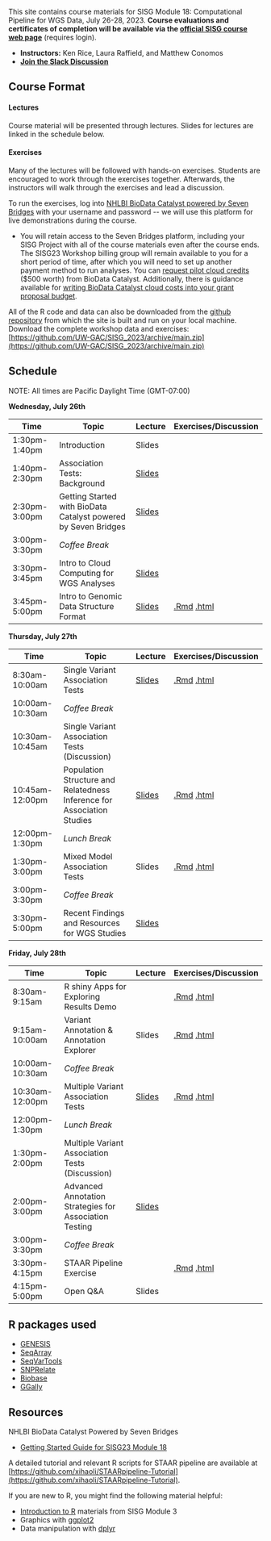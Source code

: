 This site contains course materials for SISG Module 18: Computational Pipeline for WGS Data, July 26-28, 2023. **Course evaluations and certificates of completion will be available via the [official SISG course web page](https://si.biostat.washington.edu/institutes/sisg/SM2318)** (requires login).

- **Instructors:** Ken Rice, Laura Raffield, and Matthew Conomos
- **[Join the Slack Discussion](https://uwbiostatisticssisg.slack.com/archives/C05EAUXKLUT)**

## Course Format

#### Lectures
Course material will be presented through lectures. Slides for lectures are linked in the schedule below.

#### Exercises
Many of the lectures will be followed with hands-on exercises. Students are encouraged to work through the exercises together. Afterwards, the instructors will walk through the exercises and lead a discussion.

To run the exercises, log into [NHLBI BioData Catalyst powered by Seven Bridges](https://platform.sb.biodatacatalyst.nhlbi.nih.gov) with your username and password -- we will use this platform for live demonstrations during the course.

- You will retain access to the Seven Bridges platform, including your SISG Project with all of the course materials even after the course ends. The SISG23 Workshop billing group will remain available to you for a short period of time, after which you will need to set up another payment method to run analyses. You can [request pilot cloud credits](https://biodatacatalyst.nhlbi.nih.gov/resources/cloud-credits) ($500 worth) from BioData Catalyst. Additionally, there is guidance available for [writing BioData Catalyst cloud costs into your grant proposal budget](https://bdcatalyst.gitbook.io/biodata-catalyst-documentation/written-documentation/getting-started/writing-biodata-catalyst-into-a-grant-proposal). 

All of the R code and data can also be downloaded from the [github repository](https://github.com/UW-GAC/SISG_2023) from which the site is built and run on your local machine. Download the complete workshop data and exercises: [https://github.com/UW-GAC/SISG_2023/archive/main.zip](https://github.com/UW-GAC/SISG_2023/archive/main.zip)


## Schedule

NOTE: All times are Pacific Daylight Time (GMT-07:00)

**Wednesday, July 26th**

| Time | Topic | Lecture | Exercises/Discussion |
| --- | --- | --- | --- |
| 1:30pm-1:40pm | Introduction | Slides | |
| 1:40pm-2:30pm | Association Tests: Background | [Slides](https://drive.google.com/file/d/1AOCXrMpmUWErQt3BhXVM1ePGOJxvgruz/view?usp=drive_link) | |
| 2:30pm-3:00pm | Getting Started with BioData Catalyst powered by Seven Bridges | [Slides](https://docs.google.com/presentation/d/1F5LznutVHVKirsvDFurh_S1aCbNHHQhCC5JPK_0_1EY/preview?slide=id.p) | |
| 3:00pm-3:30pm | _Coffee Break_ | | |
| 3:30pm-3:45pm | Intro to Cloud Computing for WGS Analyses | [Slides](https://docs.google.com/presentation/d/1qoDoRpUvMyPtB1Y-Z9CzBHbk2wDWtsloVvD_eNDy_Uc/preview?slide=id.p) | |
| 3:45pm-5:00pm | Intro to Genomic Data Structure Format | [Slides](https://drive.google.com/file/d/1o2k1L5J961pTDNvLxlhK8cfmtUKDjuNl/view?usp=drive_link) | [.Rmd](https://github.com/UW-GAC/SISG_2023/blob/main/01_gds_intro.Rmd) [.html](https://htmlpreview.github.io/?https://github.com/UW-GAC/SISG_2023/blob/main/01_gds_intro.html) |


**Thursday, July 27th**

| Time | Topic | Lecture | Exercises/Discussion |
| --- | --- | --- | --- |
| 8:30am-10:00am | Single Variant Association Tests | [Slides](https://drive.google.com/file/d/1AOCXrMpmUWErQt3BhXVM1ePGOJxvgruz/view?usp=drive_link) | [.Rmd](https://github.com/UW-GAC/SISG_2023/blob/main/02_single_variant_tests.Rmd) [.html](https://htmlpreview.github.io/?https://github.com/UW-GAC/SISG_2023/blob/main/02_single_variant_tests.html) |
| 10:00am-10:30am | _Coffee Break_ | | |
| 10:30am-10:45am | Single Variant Association Tests (Discussion) | | |
| 10:45am-12:00pm | Population Structure and Relatedness Inference for Association Studies | [Slides](https://drive.google.com/file/d/1rbcL7R3hut5OsEpB_e8Om1gdTXdQdGoJ/view?usp=drive_link) | [.Rmd](https://github.com/UW-GAC/SISG_2023/blob/main/03_pop_structure_relatedness.Rmd) [.html](https://htmlpreview.github.io/?https://github.com/UW-GAC/SISG_2023/blob/main/03_pop_structure_relatedness.html) |
| 12:00pm-1:30pm | _Lunch Break_ | | |
| 1:30pm-3:00pm | Mixed Model Association Tests | Slides | [.Rmd](https://github.com/UW-GAC/SISG_2023/blob/main/04_mixed_models.Rmd) [.html](https://htmlpreview.github.io/?https://github.com/UW-GAC/SISG_2023/blob/main/04_mixed_models.html) |
| 3:00pm-3:30pm | _Coffee Break_ | | |
| 3:30pm-5:00pm | Recent Findings and Resources for WGS Studies | [Slides](https://docs.google.com/presentation/d/1dwRILfGhTn5Yse2sP30zNLLir9RQLJKi/preview?pli=1&slide=id.p1) | |

**Friday, July 28th**

| Time | Topic | Lecture | Exercises/Discussion |
| --- | --- | --- | --- |
| 8:30am-9:15am | R shiny Apps for Exploring Results Demo | | [.Rmd](https://github.com/UW-GAC/SISG_2023/blob/main/05_exploring_association_results.Rmd) [.html](https://htmlpreview.github.io/?https://github.com/UW-GAC/SISG_2023/blob/main/05_exploring_association_results.html) |
| 9:15am-10:00am | Variant Annotation & Annotation Explorer | Slides | [.Rmd](https://github.com/UW-GAC/SISG_2023/blob/main/06_annotation_explorer.Rmd) [.html](https://htmlpreview.github.io/?https://github.com/UW-GAC/SISG_2023/blob/main/06_annotation_explorer.html) |
| 10:00am-10:30am | _Coffee Break_ | | |
| 10:30am-12:00pm | Multiple Variant Association Tests | [Slides](https://drive.google.com/file/d/1AOCXrMpmUWErQt3BhXVM1ePGOJxvgruz/view?usp=drive_link) | [.Rmd](https://github.com/UW-GAC/SISG_2023/blob/main/07_aggregate_tests.Rmd) [.html](https://htmlpreview.github.io/?https://github.com/UW-GAC/SISG_2023/blob/main/07_aggregate_tests.html) |
| 12:00pm-1:30pm | _Lunch Break_ | | |
| 1:30pm-2:00pm | Multiple Variant Association Tests (Discussion) | | |
| 2:00pm-3:00pm | Advanced Annotation Strategies for Association Testing | [Slides](https://docs.google.com/presentation/d/1Apc7JrJCvwei5iaCS8O5uX9j-UUIHM46/preview?slide=id.p1) | |
| 3:00pm-3:30pm | _Coffee Break_ | | |
| 3:30pm-4:15pm | STAAR Pipeline Exercise | | [.Rmd](https://github.com/UW-GAC/SISG_2023/blob/main/08_STAAR.Rmd) [.html](https://htmlpreview.github.io/?https://github.com/UW-GAC/SISG_2023/blob/main/08_STAAR.html) |
| 4:15pm-5:00pm | Open Q&A | Slides | |

## R packages used

- [GENESIS](http://bioconductor.org/packages/release/bioc/html/GENESIS.html)
- [SeqArray](http://bioconductor.org/packages/release/bioc/html/SeqArray.html)
- [SeqVarTools](http://bioconductor.org/packages/release/bioc/html/SeqVarTools.html)
- [SNPRelate](http://bioconductor.org/packages/release/bioc/html/SNPRelate.html)
- [Biobase](https://bioconductor.org/packages/release/bioc/html/Biobase.html)
- [GGally](https://cran.r-project.org/web/packages/GGally)


## Resources

NHLBI BioData Catalyst Powered by Seven Bridges

- [Getting Started Guide for SISG23 Module 18](https://drive.google.com/file/d/1VjIFxEfF6tvlkIVCjFGeIiBRDmGNLbvn/view?usp=sharing)

A detailed tutorial and relevant R scripts for STAAR pipeline are available at [https://github.com/xihaoli/STAARpipeline-Tutorial](https://github.com/xihaoli/STAARpipeline-Tutorial).

If you are new to R, you might find the following material helpful:

- [Introduction to R](http://faculty.washington.edu/kenrice/rintro/) materials from SISG Module 3
- Graphics with [ggplot2](https://ggplot2.tidyverse.org/)
- Data manipulation with [dplyr](http://dplyr.tidyverse.org/)
